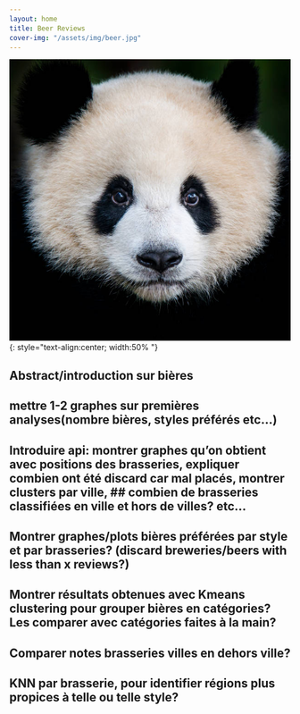 ```yaml
---
layout: home
title: Beer Reviews
cover-img: "/assets/img/beer.jpg"
---
```


![ Image description ](/images/image.jpg "Caption"){: style="text-align:center; width:50% "}

## Abstract/introduction sur bières
## mettre 1-2 graphes sur premières analyses(nombre bières, styles préférés etc…)
## Introduire api: montrer graphes qu’on obtient avec positions des brasseries, expliquer combien ont été discard car mal placés, montrer clusters par ville, ## combien de brasseries classifiées en ville et hors de villes? etc…
## Montrer graphes/plots bières préférées par style et par brasseries? (discard breweries/beers with less than x reviews?)
## Montrer résultats obtenues avec Kmeans clustering pour grouper bières en catégories? Les comparer avec catégories faites à la main?
## Comparer notes brasseries villes en dehors ville?
## KNN par brasserie, pour identifier régions plus propices à telle ou telle style?



